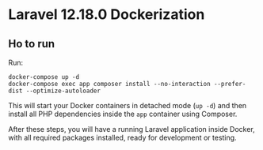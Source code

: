 # Laravel 12.18.0 Dockerization


## Ho to run

Run:
```
docker-compose up -d
docker-compose exec app composer install --no-interaction --prefer-dist --optimize-autoloader
```
This will start your Docker containers in detached mode (`up -d`) and then install all PHP dependencies inside the `app` container using Composer. 

After these steps, you will have a running Laravel application inside Docker, with all required packages installed, ready for development or testing.

